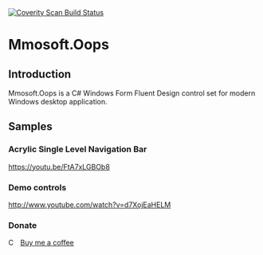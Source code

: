 <a href="https://scan.coverity.com/projects/thinhvu-mmosoft-oops">
  <img alt="Coverity Scan Build Status"
       src="https://scan.coverity.com/projects/18301/badge.svg"/>
</a>

# Mmosoft.Oops
## Introduction
Mmosoft.Oops is a C# Windows Form Fluent Design control set for modern Windows desktop application.

## Samples
### Acrylic Single Level Navigation Bar
https://youtu.be/FtA7xLGBOb8

### Demo controls
http://www.youtube.com/watch?v=d7XojEaHELM

### Donate
<img align="left" width="16" height="16" src="https://github.com/ThinhVu/bmac/blob/master/assets/icon/coffee.png?raw=true" alt="Coffee icon">
<a style="margin-left: 5px" href="https://www.paypal.com/paypalme/vutro">Buy me a coffee</a>
